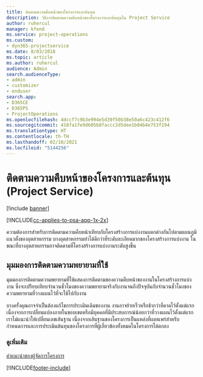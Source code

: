 ```yaml
---
title: ติดตามความคืบหน้าของโครงการและต้นทุน
description: วิธีการติดตามความคืบหน้าของโครงการและต้นทุนใน Project Service
author: ruhercul
manager: kfend
ms.service: project-operations
ms.custom:
- dyn365-projectservice
ms.date: 8/03/2018
ms.topic: article
ms.author: ruhercul
audience: Admin
search.audienceType:
- admin
- customizer
- enduser
search.app:
- D365CE
- D365PS
- ProjectOperations
ms.openlocfilehash: 4dccf7c9b3e994e5d39f50b38e50a6c423c412f6
ms.sourcegitcommit: 418fa1fe9d605b8faccc2d5dee1b04b4e753f194
ms.translationtype: HT
ms.contentlocale: th-TH
ms.lasthandoff: 02/10/2021
ms.locfileid: "5144256"
---
```

# <a name="track-project-progress-and-cost-project-service"></a>ติดตามความคืบหน้าของโครงการและต้นทุน (Project Service)

[!include [banner](../includes/psa-now-project-operations.md)]

[!INCLUDE[cc-applies-to-psa-app-1x-2x](../includes/cc-applies-to-psa-app-1x-2x.md)]

ความต้องการสำหรับการติดตามความคืบหน้าเทียบกับโครงสร้างการแบ่งงานแตกต่างกันไปตามแผนภูมิแนวตั้งของอุตสาหกรรม บางอุตสาหกรรมทำได้ดีกว่าที่ระดับละเอียดมากของโครงสร้างการแบ่งงาน ในขณะที่บางอุตสาหกรรมอาจติดตามที่โครงสร้างการแบ่งงานระดับสูงขึ้น  
  
## <a name="effort-tracking-view"></a>มุมมองการติดตามความพยายามที่ใช้  
มุมมองการติดตามความพยายามที่ใช้แสดงการติดตามของความคืบหน้าของงานในโครงสร้างการแบ่งงาน ซึ่งจะเปรียบเทียบจำนวนชั่วโมงของความพยายามจริงกับงานจนถึงปัจจุบันกับจำนวนชั่วโมงของความพยายามที่วางแผนไว้ที่จะใช้ไปกับงาน  
  
บางครั้งคุณอาจจำเป็นต้องแก้ไขการประเมินเดิมของงาน งานอาจย้ายเร็วหรือช้ากว่าที่คาดไว้ตั้งแต่แรก เนื่องจากการเปลี่ยนแปลงภายในขอบเขตหรือมีบุคคลที่มีประสบการณ์น้อยกว่าที่วางแผนไว้ตั้งแต่แรก เราไม่แนะนำให้เปลี่ยนเลขเส้นฐาน เนื่องจากเส้นฐานของโครงการเป็นแหล่งที่เผยแพร่สำหรับกำหนดการและการประเมินต้นทุนของโครงการที่ผู้เกี่ยวข้องทั้งหมดในโครงการได้ตกลง  
  
### <a name="see-also"></a>ดูเพิ่มเติม  
 [คำแนะนำของผู้จัดการโครงการ](../psa/project-manager-guide.md)


[!INCLUDE[footer-include](../includes/footer-banner.md)]